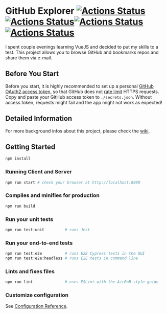 # GitHub Explorer [![Actions Status](https://github.com/togiberlin/github_explorer/workflows/build/badge.svg)](https://github.com/togiberlin/github_explorer/actions)[![Actions Status](https://github.com/togiberlin/github_explorer/workflows/linter/badge.svg)](https://github.com/togiberlin/github_explorer/actions)[![Actions Status](https://github.com/togiberlin/github_explorer/workflows/unit/badge.svg)](https://github.com/togiberlin/github_explorer/actions)[![Actions Status](https://github.com/togiberlin/github_explorer/workflows/e2e/badge.svg)](https://github.com/togiberlin/github_explorer/actions)
I spent couple evenings learning VueJS and decided to put my skills to a test.
This project allows you to browse GitHub and bookmarks repos and share them via e-mail.

## Before You Start
Before you start, it is highly recommended to set up a personal
[GitHub OAuth2 access token](https://docs.github.com/en/free-pro-team@latest/rest/overview/other-authentication-methods#basic-authentication),
so that GitHub does not [rate limit](https://docs.github.com/en/free-pro-team@latest/rest/reference/rate-limit) HTTPS requests. Copy and paste your GitHub access token to `./secrets.json`. Without access token, requests might fail and the app might not work as expected!

## Detailed Information
For more background infos about this project, please check the [wiki](https://github.com/togiberlin/github_explorer/wiki).

## Getting Started
```bash
npm install
```

### Running Client and Server
```bash
npm run start # check your browser at http://localhost:8080
```

### Compiles and minifies for production
```bash
npm run build
```

### Run your unit tests
```bash
npm run test:unit         # runs Jest
```

### Run your end-to-end tests
```bash
npm run test:e2e          # runs E2E Cypress tests in the GUI
npm run test:e2e:headless # runs E2E tests in command line
```

### Lints and fixes files
```bash
npm run lint              # uses ESLint with the AirBnB style guide
```

### Customize configuration
See [Configuration Reference](https://cli.vuejs.org/config/).
